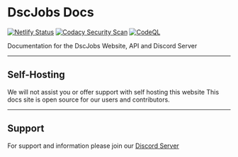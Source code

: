 # DscJobs Docs

[![Netlify Status](https://api.netlify.com/api/v1/badges/c4574357-2d72-45dc-95f4-cb4899f50b2e/deploy-status)](https://app.netlify.com/sites/keen-easley-6bcf04/deploys) [![Codacy Security Scan](https://github.com/DscJobs/Docs/actions/workflows/codacy-analysis.yml/badge.svg)](https://github.com/DscJobs/Docs/actions/workflows/codacy-analysis.yml) [![CodeQL](https://github.com/DscJobs/Docs/actions/workflows/codeql-analysis.yml/badge.svg)](https://github.com/DscJobs/Docs/actions/workflows/codeql-analysis.yml)

Documentation for the DscJobs Website, API and Discord Server

---

## Self-Hosting
We will not assist you or offer support with self hosting this website
This docs site is open source for our users and contributors.

---

## Support
For support and information please join our [Discord Server](https://dscjobs.org/discord)

